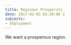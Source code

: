 ```yaml
---
title: Regional Prosperity
date: 2017-02-03 02:38:00 Z
subjects:
- Employment
---
```


We want a prosperous region.